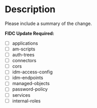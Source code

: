 # Description

Please include a summary of the change.

<!--
Please tick any config items changed 
that will require FR to update FIDC
environment specific variables.
-->
**FIDC Update Required:**
- [ ] applications
- [ ] am-scripts
- [ ] auth-trees
- [ ] connectors
- [ ] cors
- [ ] idm-access-config
- [ ] idm-endpoints
- [ ] managed-objects
- [ ] password-policy
- [ ] services
- [ ] internal-roles
